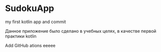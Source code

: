 # SudokuApp
my first kotlin app and commit

Данное приложение было сделано в учебных целях, в качестве первой практики kotlin  

Add GitHub ations eeeee
